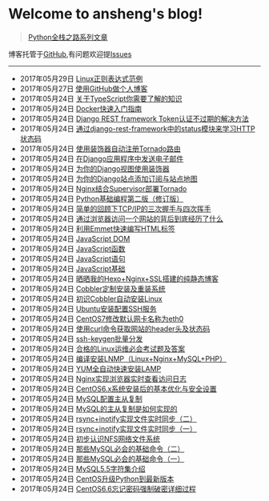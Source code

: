 # Welcome to ansheng's blog!

> [Python全栈之路系列文章](https://tynbl.github.io/article/ansheng/python-full-stack-way)


博客托管于[GitHub](https://github.com/anshengme/blog),有问题欢迎提[Issues](https://github.com/anshengme/blog/issues)

---
- 2017年05月29日 [Linux正则表达式范例](https://tynbl.github.io/article/ansheng/examples-of-linux-regular-expressions)
- 2017年05月27日 [使用GitHub做个人博客](https://tynbl.github.io/article/ansheng/use-github-as-a-personal-blog)
- 2017年05月24日 [关于TypeScript你需要了解的知识](https://tynbl.github.io/article/ansheng/about-typescript-you-need-to-know-the-knowledge)
- 2017年05月24日 [Docker快速入门指南](https://tynbl.github.io/article/ansheng/docker-quick-start-guide)
- 2017年05月24日 [Django REST framework Token认证不过期的解决方法](https://tynbl.github.io/article/ansheng/django-rest-framework-token-expiring)
- 2017年05月24日 [通过django-rest-framework中的status模块来学习HTTP状态码](https://tynbl.github.io/article/ansheng/django-rest-framework-status-module-learn-the-http-status-code)
- 2017年05月24日 [使用装饰器自动注册Tornado路由](https://tynbl.github.io/article/ansheng/automatically-register-tornado-routes-with-decorators)
- 2017年05月24日 [在Django应用程序中发送电子邮件](https://tynbl.github.io/article/ansheng/send-an-e-mail-message-in-the-django-application)
- 2017年05月24日 [为你的Django视图使用装饰器](https://tynbl.github.io/article/ansheng/use-the-decorator-for-your-django-view)
- 2017年05月24日 [为你的Django站点添加订阅与站点地图](https://tynbl.github.io/article/ansheng/add-subscriptions-and-sitemaps-for-your-django-site)
- 2017年05月24日 [Nginx结合Supervisor部署Tornado](https://tynbl.github.io/article/ansheng/nginx-deployed-tornado-with-supervisor)
- 2017年05月24日 [Python基础编程第二版（修订版）](https://tynbl.github.io/article/ansheng/python-fundamental-programming-2nd-edition-revised-edition)
- 2017年05月24日 [简单的回顾下TCP/IP的三次握手与四次挥手](https://tynbl.github.io/article/ansheng/tcp-ip-three-handshakes-and-four-waving)
- 2017年05月24日 [通过浏览器访问一个网站的背后到底经历了什么](https://tynbl.github.io/article/ansheng/through-the-browser-to-access-a-site-behind-what-has-gone-through)
- 2017年05月24日 [利用Emmet快速编写HTML标签](https://tynbl.github.io/article/ansheng/quickly-write-html-tags-with-emmet)
- 2017年05月24日 [JavaScript DOM](https://tynbl.github.io/article/ansheng/javascript-dom)
- 2017年05月24日 [JavaScript函数](https://tynbl.github.io/article/ansheng/javascript-function)
- 2017年05月24日 [JavaScript语句](https://tynbl.github.io/article/ansheng/javascript-statements)
- 2017年05月24日 [JavaScript基础](https://tynbl.github.io/article/ansheng/javascript-foundation)
- 2017年05月24日 [晒晒我的Hexo+Nginx+SSL搭建的纯静态博客](https://tynbl.github.io/article/ansheng/hexo-nginx-built-purely-static-blog)
- 2017年05月24日 [Cobbler定制安装及重装系统](https://tynbl.github.io/article/ansheng/cobbler-custom-installation-and-reinstall-the-system)
- 2017年05月24日 [初识Cobbler自动安装Linux](https://tynbl.github.io/article/ansheng/acquaintance-cobbler-automatically-install-linux)
- 2017年05月24日 [Ubuntu安装配置SSH服务](https://tynbl.github.io/article/ansheng/ubuntu-install-configuration-ssh)
- 2017年05月24日 [CentOS7修改默认网卡名称为eth0](https://tynbl.github.io/article/ansheng/centos7-modify-network-name-eth0)
- 2017年05月24日 [使用curl命令获取网站的header头及状态码](https://tynbl.github.io/article/ansheng/linux-curl-header-status-code)
- 2017年05月24日 [ssh-keygen批量分发](https://tynbl.github.io/article/ansheng/ssh-keygen)
- 2017年05月24日 [合格的Linux运维必会考试题及答案](https://tynbl.github.io/article/ansheng/ops-linux-exam-questions)
- 2017年05月24日 [编译安装LNMP（Linux+Nginx+MySQL+PHP）](https://tynbl.github.io/article/ansheng/compile-install-lnmp)
- 2017年05月24日 [YUM全自动快速安装LAMP](https://tynbl.github.io/article/ansheng/yum-install-lamp)
- 2017年05月24日 [Nginx实现浏览器实时查看访问日志](https://tynbl.github.io/article/ansheng/nginx-live-view-acccess-log)
- 2017年05月24日 [CentOS6.x系统安装后的基本优化与安全设置](https://tynbl.github.io/article/ansheng/linux-basic-optimized-system-installation)
- 2017年05月24日 [MySQL配置主从复制](https://tynbl.github.io/article/ansheng/master-slave-replication)
- 2017年05月24日 [MySQL的主从复制是如何实现的](https://tynbl.github.io/article/ansheng/mysql-master-slave-replication)
- 2017年05月24日 [rsync+inotify实现文件实时同步（二）](https://tynbl.github.io/article/ansheng/rsync-inotify-synchronize-two)
- 2017年05月24日 [rsync+inotify实现文件实时同步（一）](https://tynbl.github.io/article/ansheng/rsync-inotify-synchronize-one)
- 2017年05月24日 [初步认识NFS网络文件系统](https://tynbl.github.io/article/ansheng/nfs-network-file-system)
- 2017年05月24日 [那些MySQL必会的基础命令（二）](https://tynbl.github.io/article/ansheng/those-mysql-must-be-the-basic-command-b)
- 2017年05月24日 [那些MySQL必会的基础命令（一）](https://tynbl.github.io/article/ansheng/those-mysql-must-be-the-basic-command-a)
- 2017年05月24日 [MySQL5.5字符集介绍](https://tynbl.github.io/article/ansheng/mysql5.5-character-set-introduction)
- 2017年05月24日 [CentOS升级Python到最新版本](https://tynbl.github.io/article/ansheng/centos-upgrades-python-to-the-latest-version)
- 2017年05月24日 [CentOS6.6忘记密码强制破密详细过程](https://tynbl.github.io/article/ansheng/centos-6.6-forget-the-password-to-force-the-details-of-the-process)
